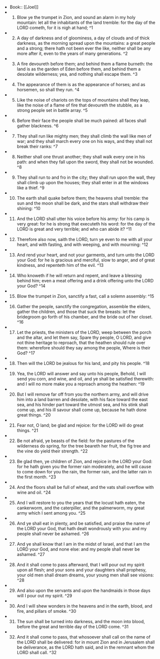 - Book:: [[Joel]]
- 1. Blow ye the trumpet in Zion, and sound an alarm in my holy mountain: let all the inhabitants of the land tremble: for the day of the LORD cometh, for it is nigh at hand; ^1
- 2. A day of darkness and of gloominess, a day of clouds and of thick darkness, as the morning spread upon the mountains: a great people and a strong; there hath not been ever the like, neither shall be any more after it, even to the years of many generations. ^2
- 3. A fire devoureth before them; and behind them a flame burneth: the land is as the garden of Eden before them, and behind them a desolate wilderness; yea, and nothing shall escape them. ^3
- 4. The appearance of them is as the appearance of horses; and as horsemen, so shall they run. ^4
- 5. Like the noise of chariots on the tops of mountains shall they leap, like the noise of a flame of fire that devoureth the stubble, as a strong people set in battle array. ^5
- 6. Before their face the people shall be much pained: all faces shall gather blackness. ^6
- 7. They shall run like mighty men; they shall climb the wall like men of war; and they shall march every one on his ways, and they shall not break their ranks: ^7
- 8. Neither shall one thrust another; they shall walk every one in his path: and when they fall upon the sword, they shall not be wounded. ^8
- 9. They shall run to and fro in the city; they shall run upon the wall, they shall climb up upon the houses; they shall enter in at the windows like a thief. ^9
- 10. The earth shall quake before them; the heavens shall tremble: the sun and the moon shall be dark, and the stars shall withdraw their shining: ^10
- 11. And the LORD shall utter his voice before his army: for his camp is very great: for he is strong that executeth his word: for the day of the LORD is great and very terrible; and who can abide it? ^11
- 12. Therefore also now, saith the LORD, turn ye even to me with all your heart, and with fasting, and with weeping, and with mourning: ^12
- 13. And rend your heart, and not your garments, and turn unto the LORD your God: for he is gracious and merciful, slow to anger, and of great kindness, and repenteth him of the evil. ^13
- 14. Who knoweth if he will return and repent, and leave a blessing behind him; even a meat offering and a drink offering unto the LORD your God? ^14
- 15. Blow the trumpet in Zion, sanctify a fast, call a solemn assembly: ^15
- 16. Gather the people, sanctify the congregation, assemble the elders, gather the children, and those that suck the breasts: let the bridegroom go forth of his chamber, and the bride out of her closet. ^16
- 17. Let the priests, the ministers of the LORD, weep between the porch and the altar, and let them say, Spare thy people, O LORD, and give not thine heritage to reproach, that the heathen should rule over them: wherefore should they say among the people, Where is their God? ^17
- 18. Then will the LORD be jealous for his land, and pity his people. ^18
- 19. Yea, the LORD will answer and say unto his people, Behold, I will send you corn, and wine, and oil, and ye shall be satisfied therewith: and I will no more make you a reproach among the heathen: ^19
- 20. But I will remove far off from you the northern army, and will drive him into a land barren and desolate, with his face toward the east sea, and his hinder part toward the utmost sea, and his stink shall come up, and his ill savour shall come up, because he hath done great things. ^20
- 21. Fear not, O land; be glad and rejoice: for the LORD will do great things. ^21
- 22. Be not afraid, ye beasts of the field: for the pastures of the wilderness do spring, for the tree beareth her fruit, the fig tree and the vine do yield their strength. ^22
- 23. Be glad then, ye children of Zion, and rejoice in the LORD your God: for he hath given you the former rain moderately, and he will cause to come down for you the rain, the former rain, and the latter rain in the first month. ^23
- 24. And the floors shall be full of wheat, and the vats shall overflow with wine and oil. ^24
- 25. And I will restore to you the years that the locust hath eaten, the cankerworm, and the caterpiller, and the palmerworm, my great army which I sent among you. ^25
- 26. And ye shall eat in plenty, and be satisfied, and praise the name of the LORD your God, that hath dealt wondrously with you: and my people shall never be ashamed. ^26
- 27. And ye shall know that I am in the midst of Israel, and that I am the LORD your God, and none else: and my people shall never be ashamed. ^27
- 28. And it shall come to pass afterward, that I will pour out my spirit upon all flesh; and your sons and your daughters shall prophesy, your old men shall dream dreams, your young men shall see visions: ^28
- 29. And also upon the servants and upon the handmaids in those days will I pour out my spirit. ^29
- 30. And I will shew wonders in the heavens and in the earth, blood, and fire, and pillars of smoke. ^30
- 31. The sun shall be turned into darkness, and the moon into blood, before the great and terrible day of the LORD come. ^31
- 32. And it shall come to pass, that whosoever shall call on the name of the LORD shall be delivered: for in mount Zion and in Jerusalem shall be deliverance, as the LORD hath said, and in the remnant whom the LORD shall call. ^32
